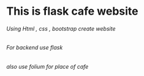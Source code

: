 # This is flask cafe website
###### Using Html , css , bootstrap create website
###### For backend use flask
###### also use folium for place of cafe